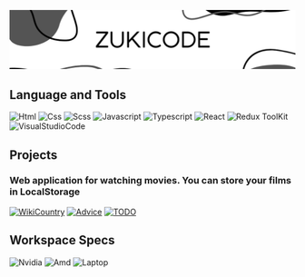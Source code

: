![Header](https://github.com/Zukicode/Zukicode/blob/main/assets/header.png)

## Language and Tools
![Html](https://img.shields.io/badge/HTML5-E34F26?style=for-the-badge&logo=html5&logoColor=white)
![Css](https://img.shields.io/badge/CSS3-1572B6?style=for-the-badge&logo=css3&logoColor=white)
![Scss](https://img.shields.io/badge/SCSS-CF649A?style=for-the-badge&logo=sass&logoColor=white)
![Javascript](https://img.shields.io/badge/JavaScript-F7DF1E?style=for-the-badge&logo=javascript&logoColor=black)
![Typescript](https://img.shields.io/badge/Typescript-2F72BC?style=for-the-badge&logo=Typescript&logoColor=white)
![React](https://img.shields.io/badge/React-20232A?style=for-the-badge&logo=react&logoColor=61DAFB)
![Redux ToolKit](https://img.shields.io/badge/Redux%20Toolkit-593D88?style=for-the-badge&logo=redux&logoColor=white)
![VisualStudioCode](https://img.shields.io/badge/Visual_Studio_Code-0078D4?style=for-the-badge&logo=visual%20studio%20code&logoColor=white)

## Projects

### Web application for watching movies. You can store your films in LocalStorage
[![WikiCountry](https://img.shields.io/badge/-WIKICOUNTRY-080434?style=for-the-badge&logo=&logoColor=fff)](https://zukicode.github.io/countries-app/)
[![Advice](https://img.shields.io/badge/-Advice-52FFA8?style=for-the-badge&logo=&logoColor=ffffff)](https://zukicode.github.io/advice-react-app/)
[![TODO](https://img.shields.io/badge/-TODO-731A74?style=for-the-badge&logo=&logoColor=ffffff)](https://zukicode.github.io/todo-app/)



## Workspace Specs
![Nvidia](https://img.shields.io/badge/NVIDIA-GTX1650-76B900?style=for-the-badge&logo=nvidia&logoColor=white)
![Amd](https://img.shields.io/badge/AMD-Ryzen_5_5600H-ED1C24?style=for-the-badge&logo=amd&logoColor=white)
![Laptop](https://img.shields.io/badge/Windows-Lenovo_IdeaPad_3_GAMING-0078D6?style=for-the-badge&logo=windows&logoColor=white)

